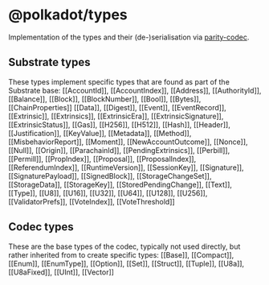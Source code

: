 # @polkadot/types

Implementation of the types and their (de-)serialisation via [parity-codec](https://github.com/paritytech/parity-codec).

## Substrate types

These types implement specific types that are found as part of the Substrate base: [[AccountId]], [[AccountIndex]], [[Address]], [[AuthorityId]], [[Balance]], [[Block]], [[BlockNumber]], [[Bool]], [[Bytes]], [[ChainProperties]] [[Data]], [[Digest]], [[Event]], [[EventRecord]], [[Extrinsic]], [[Extrinsics]], [[ExtrinsicEra]], [[ExtrinsicSignature]], [[ExtrinsicStatus]], [[Gas]], [[H256]], [[H512]], [[Hash]], [[Header]], [[Justification]], [[KeyValue]], [[Metadata]], [[Method]], [[MisbehaviorReport]], [[Moment]], [[NewAccountOutcome]], [[Nonce]], [[Null]], [[Origin]], [[ParachainId]], [[PendingExtrinsics]], [[Perbill]], [[Permill]], [[PropIndex]], [[Proposal]], [[ProposalIndex]], [[ReferendumIndex]], [[RuntimeVersion]], [[SessionKey]], [[Signature]], [[SignaturePayload]], [[SignedBlock]], [[StorageChangeSet]], [[StorageData]], [[StorageKey]], [[StoredPendingChange]], [[Text]], [[Type]], [[U8]], [[U16]], [[U32]], [[U64]], [[U128]], [[U256]], [[ValidatorPrefs]], [[VoteIndex]], [[VoteThreshold]]

## Codec types

These are the base types of the codec, typically not used directly, but rather inherited from to create specific types: [[Base]], [[Compact]], [[Enum]], [[EnumType]], [[Option]], [[Set]], [[Struct]], [[Tuple]], [[U8a]], [[U8aFixed]], [[UInt]], [[Vector]]
